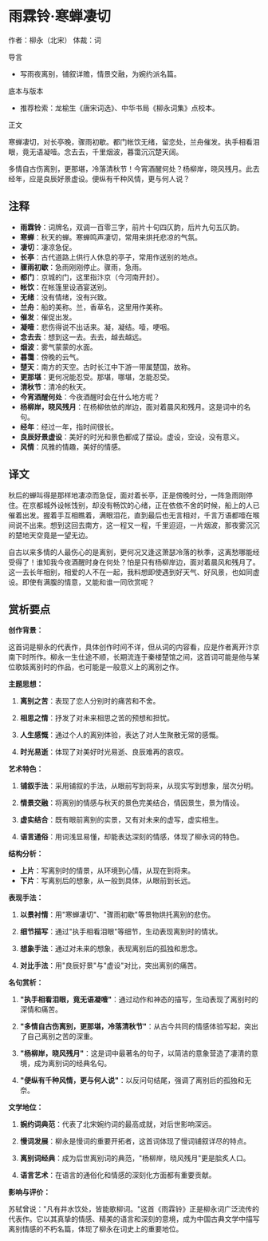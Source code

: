 <!--
 * @Author: ylmzfun ylmzfun@163.com
 * @Date: 2025-10-01 18:08:29
 * @LastEditors: ylmzfun ylmzfun@163.com
 * @LastEditTime: 2025-10-01 19:30:51
 * @FilePath: /诗词/诗词/词/雨霖铃.md
 * @Description: 这是默认设置,请设置`customMade`, 打开koroFileHeader查看配置 进行设置: https://github.com/OBKoro1/koro1FileHeader/wiki/%E9%85%8D%E7%BD%AE
-->
# 雨霖铃·寒蝉凄切

作者：柳永（北宋）
体裁：词

导言
- 写雨夜离别，铺叙详赡，情景交融，为婉约派名篇。

底本与版本
- 推荐检索：龙榆生《唐宋词选》、中华书局《柳永词集》点校本。

正文

寒蝉凄切，对长亭晚，骤雨初歇。都门帐饮无绪，留恋处，兰舟催发。执手相看泪眼，竟无语凝噎。念去去，千里烟波，暮霭沉沉楚天阔。

多情自古伤离别，更那堪，冷落清秋节！今宵酒醒何处？杨柳岸，晓风残月。此去经年，应是良辰好景虚设。便纵有千种风情，更与何人说？

## 注释

- **雨霖铃**：词牌名，双调一百零三字，前片十句四仄韵，后片九句五仄韵。
- **寒蝉**：秋天的蝉。寒蝉鸣声凄切，常用来烘托悲凉的气氛。
- **凄切**：凄凉急促。
- **长亭**：古代道路上供行人休息的亭子，常用作送别的地点。
- **骤雨初歇**：急雨刚刚停止。骤雨，急雨。
- **都门**：京城的门，这里指汴京（今河南开封）。
- **帐饮**：在帐篷里设酒宴送别。
- **无绪**：没有情绪，没有兴致。
- **兰舟**：船的美称。兰，香草名，这里用作美称。
- **催发**：催促出发。
- **凝噎**：悲伤得说不出话来。凝，凝结。噎，哽咽。
- **念去去**：想到这一去。去去，越去越远。
- **烟波**：雾气蒙蒙的水面。
- **暮霭**：傍晚的云气。
- **楚天**：南方的天空。古时长江中下游一带属楚国，故称。
- **更那堪**：更何况能忍受。那堪，哪堪，怎能忍受。
- **清秋节**：清冷的秋天。
- **今宵酒醒何处**：今夜酒醒时会在什么地方呢？
- **杨柳岸，晓风残月**：在杨柳依依的岸边，面对着晨风和残月。这是词中的名句。
- **经年**：经过一年，指时间很长。
- **良辰好景虚设**：美好的时光和景色都成了摆设。虚设，空设，没有意义。
- **风情**：风雅的情趣，美好的情感。

## 译文

秋后的蝉叫得是那样地凄凉而急促，面对着长亭，正是傍晚时分，一阵急雨刚停住。在京都城外设帐饯别，却没有畅饮的心绪，正在依依不舍的时候，船上的人已催着出发。握着手互相瞧着，满眼泪花，直到最后也无言相对，千言万语都噎在喉间说不出来。想到这回去南方，这一程又一程，千里迢迢，一片烟波，那夜雾沉沉的楚地天空竟是一望无边。

自古以来多情的人最伤心的是离别，更何况又逢这萧瑟冷落的秋季，这离愁哪能经受得了！谁知我今夜酒醒时身在何处？怕是只有杨柳岸边，面对着晨风和残月了。这一去长年相别，相爱的人不在一起，我料想即使遇到好天气、好风景，也如同虚设。即使有满腹的情意，又能和谁一同欣赏呢？

## 赏析要点

**创作背景：**

这首词是柳永的代表作，具体创作时间不详，但从词的内容看，应是作者离开汴京南下时所作。柳永一生仕途不顺，长期流连于秦楼楚馆之间，这首词可能是他与某位歌妓离别时的作品，也可能是一般意义上的离别之作。

**主题思想：**

1. **离别之苦**：表现了恋人分别时的痛苦和不舍。

2. **相思之情**：抒发了对未来相思之苦的预想和担忧。

3. **人生感慨**：通过个人的离别体验，表达了对人生聚散无常的感慨。

4. **时光易逝**：体现了对美好时光易逝、良辰难再的哀叹。

**艺术特色：**

1. **铺叙手法**：采用铺叙的手法，从眼前写到将来，从现实写到想象，层次分明。

2. **情景交融**：将离别的情感与秋天的景色完美结合，情因景生，景为情设。

3. **虚实结合**：既有眼前离别的实景，又有对未来的虚写，虚实相生。

4. **语言通俗**：用词浅显易懂，却能表达深刻的情感，体现了柳永词的特色。

**结构分析：**

- **上片**：写离别时的情景，从环境到心情，从现在到将来。
- **下片**：写离别后的想象，从一般到具体，从眼前到长远。

**表现手法：**

1. **以景衬情**：用"寒蝉凄切"、"骤雨初歇"等景物烘托离别的悲伤。

2. **细节描写**：通过"执手相看泪眼"等细节，生动表现离别时的情状。

3. **想象手法**：通过对未来的想象，表现离别后的孤独和思念。

4. **对比手法**：用"良辰好景"与"虚设"对比，突出离别的痛苦。

**名句赏析：**

1. **"执手相看泪眼，竟无语凝噎"**：通过动作和神态的描写，生动表现了离别时的深情和痛苦。

2. **"多情自古伤离别，更那堪，冷落清秋节"**：从古今共同的情感体验写起，突出了自己离别之苦的深重。

3. **"杨柳岸，晓风残月"**：这是词中最著名的句子，以简洁的意象营造了凄清的意境，成为离别词的经典名句。

4. **"便纵有千种风情，更与何人说"**：以反问句结尾，强调了离别后的孤独和无奈。

**文学地位：**

1. **婉约词典范**：代表了北宋婉约词的最高成就，对后世影响深远。

2. **慢词发展**：柳永是慢词的重要开拓者，这首词体现了慢词铺叙详尽的特点。

3. **离别词经典**：成为后世离别词的典范，"杨柳岸，晓风残月"更是脍炙人口。

4. **语言艺术**：在语言的通俗化和情感的深刻化方面都有重要贡献。

**影响与评价：**

苏轼曾说："凡有井水饮处，皆能歌柳词。"这首《雨霖铃》正是柳永词广泛流传的代表作。它以其真挚的情感、精美的语言和深刻的意境，成为中国古典文学中描写离别情感的不朽名篇，体现了柳永在词史上的重要地位。